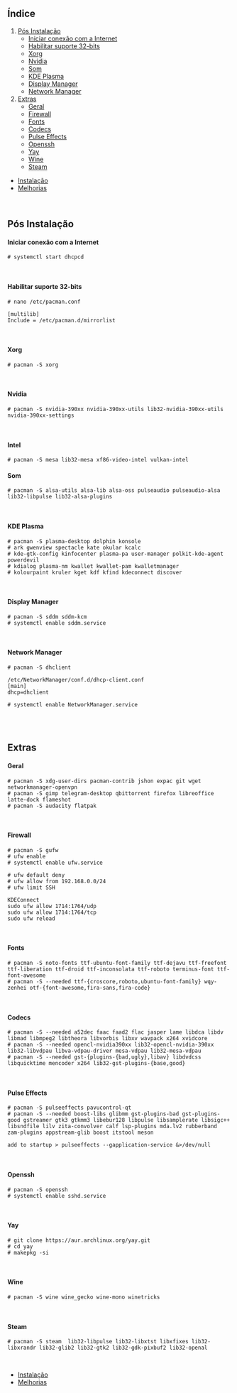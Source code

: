 ## Índice

1. [Pós Instalação](#pós-instalação)
    - [Iniciar conexão com a Internet](#iniciar-conexão-com-a-internet)
    - [Habilitar suporte 32-bits](#habilitar-suporte-32-bits)
    - [Xorg](#xorg)
    - [Nvidia](#nvidia)
    - [Som](#som)
    - [KDE Plasma](#kde-plasma)
    - [Display Manager](#display-manager)
    - [Network Manager](#network-manager)
2. [Extras](#extras)
    - [Geral](#geral)
    - [Firewall](#firewall)
    - [Fonts](#fonts)
    - [Codecs](#codecs)
    - [Pulse Effects](#pulse-effects)
    - [Openssh](#openssh)
    - [Yay](#yay)
    - [Wine](#wine)
    - [Steam](#steam)
    
- [Instalação](https://github.com/dancp/arch-anotations/blob/master/arch-install.md)
- [Melhorias](https://github.com/dancp/arch-annotations/blob/master/tweaks.md)
<br>

## Pós Instalação

#### Iniciar conexão com a Internet

    # systemctl start dhcpcd
<br>

#### Habilitar suporte 32-bits

    # nano /etc/pacman.conf
    
    [multilib]
    Include = /etc/pacman.d/mirrorlist
<br>

#### Xorg

    # pacman -S xorg
<br>

#### Nvidia

    # pacman -S nvidia-390xx nvidia-390xx-utils lib32-nvidia-390xx-utils nvidia-390xx-settings
<br>

#### Intel

    # pacman -S mesa lib32-mesa xf86-video-intel vulkan-intel

#### Som

    # pacman -S alsa-utils alsa-lib alsa-oss pulseaudio pulseaudio-alsa lib32-libpulse lib32-alsa-plugins
<br>

#### KDE Plasma

    # pacman -S plasma-desktop dolphin konsole
    # ark gwenview spectacle kate okular kcalc
    # kde-gtk-config kinfocenter plasma-pa user-manager polkit-kde-agent powerdevil
    # kdialog plasma-nm kwallet kwallet-pam kwalletmanager
    # kolourpaint kruler kget kdf kfind kdeconnect discover
<br>

#### Display Manager

    # pacman -S sddm sddm-kcm
    # systemctl enable sddm.service
<br>

#### Network Manager

    # pacman -S dhclient
    
    /etc/NetworkManager/conf.d/dhcp-client.conf
    [main]
    dhcp=dhclient
    
    # systemctl enable NetworkManager.service
<br><br>

## Extras

#### Geral

    # pacman -S xdg-user-dirs pacman-contrib jshon expac git wget networkmanager-openvpn
    # pacman -S gimp telegram-desktop qbittorrent firefox libreoffice latte-dock flameshot
    # pacman -S audacity flatpak
<br>

#### Firewall
 
    # pacman -S gufw
    # ufw enable
    # systemctl enable ufw.service
```    
# ufw default deny
# ufw allow from 192.168.0.0/24
# ufw limit SSH
```
```
KDEConnect
sudo ufw allow 1714:1764/udp
sudo ufw allow 1714:1764/tcp
sudo ufw reload
```
<br>

#### Fonts
 
    # pacman -S noto-fonts ttf-ubuntu-font-family ttf-dejavu ttf-freefont ttf-liberation ttf-droid ttf-inconsolata ttf-roboto terminus-font ttf-font-awesome
    # pacman -S --needed ttf-{croscore,roboto,ubuntu-font-family} wqy-zenhei otf-{font-awesome,fira-sans,fira-code}
<br>

#### Codecs

    # pacman -S --needed a52dec faac faad2 flac jasper lame libdca libdv libmad libmpeg2 libtheora libvorbis libxv wavpack x264 xvidcore 
    # pacman -S --needed opencl-nvidia390xx lib32-opencl-nvidia-390xx lib32-libvdpau libva-vdpau-driver mesa-vdpau lib32-mesa-vdpau
    # pacman -S --needed gst-{plugins-{bad,ugly},libav} libdvdcss libquicktime mencoder x264 lib32-gst-plugins-{base,good}
<br>

#### Pulse Effects
  
    # pacman -S pulseeffects pavucontrol-qt
    # pacman -S --needed boost-libs glibmm gst-plugins-bad gst-plugins-good gstreamer gtk3 gtkmm3 libebur128 libpulse libsamplerate libsigc++ libsndfile lilv zita-convolver calf lsp-plugins mda.lv2 rubberband zam-plugins appstream-glib boost itstool meson
    
    add to startup > pulseeffects --gapplication-service &>/dev/null
<br>

#### Openssh

    # pacman -S openssh
    # systemctl enable sshd.service
<br>

#### Yay
 
    # git clone https://aur.archlinux.org/yay.git
    # cd yay
    # makepkg -si
<br>

#### Wine

    # pacman -S wine wine_gecko wine-mono winetricks
<br>

#### Steam
 
    # pacman -S steam  lib32-libpulse lib32-libxtst libxfixes lib32-libxrandr lib32-glib2 lib32-gtk2 lib32-gdk-pixbuf2 lib32-openal
<br>

- [Instalação](https://github.com/dancp/arch-anotations/blob/master/arch-install.md)
- [Melhorias](https://github.com/dancp/arch-annotations/blob/master/tweaks.md)
